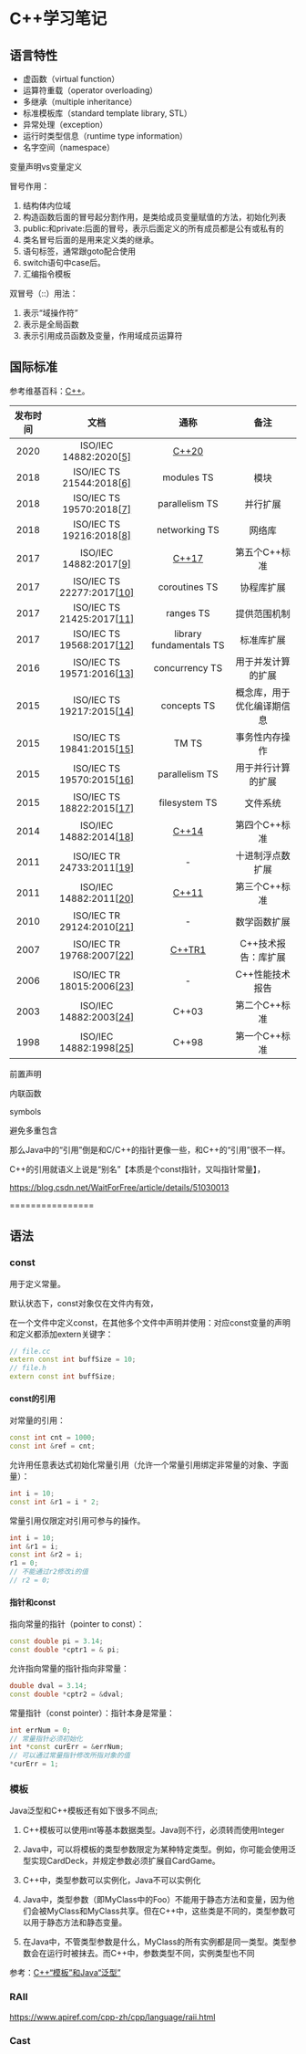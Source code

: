 # C++学习笔记

## 语言特性

- 虚函数（virtual function）
- 运算符重载（operator overloading）
- 多继承（multiple inheritance）
- 标准模板库（standard template library, STL）
- 异常处理（exception）
- 运行时类型信息（runtime type information）
- 名字空间（namespace）

变量声明vs变量定义

冒号作用：

1. 结构体内位域
2. 构造函数后面的冒号起分割作用，是类给成员变量赋值的方法，初始化列表
3. public:和private:后面的冒号，表示后面定义的所有成员都是公有或私有的
4. 类名冒号后面的是用来定义类的继承。
5. 语句标签，通常跟goto配合使用
6. switch语句中case后。
7. 汇编指令模板

双冒号（::）用法：

1. 表示“域操作符”
2. 表示是全局函数
3. 表示引用成员函数及变量，作用域成员运算符

## 国际标准

参考维基百科：[C++](https://zh.wikipedia.org/wiki/C%2B%2B)。

| 发布时间 |                             文档                             |                             通称                             |            备注            |
| :------: | :----------------------------------------------------------: | :----------------------------------------------------------: | :------------------------: |
|   2020   | ISO/IEC 14882:2020[[5\]](https://zh.wikipedia.org/wiki/C%2B%2B#cite_note-cpp20-5) |       [C++20](https://zh.wikipedia.org/wiki/C%2B%2B20)       |                            |
|   2018   | ISO/IEC TS 21544:2018[[6\]](https://zh.wikipedia.org/wiki/C%2B%2B#cite_note-6) |                          modules TS                          |            模块            |
|   2018   | ISO/IEC TS 19570:2018[[7\]](https://zh.wikipedia.org/wiki/C%2B%2B#cite_note-7) |                        parallelism TS                        |          并行扩展          |
|   2018   | ISO/IEC TS 19216:2018[[8\]](https://zh.wikipedia.org/wiki/C%2B%2B#cite_note-8) |                        networking TS                         |           网络库           |
|   2017   | ISO/IEC 14882:2017[[9\]](https://zh.wikipedia.org/wiki/C%2B%2B#cite_note-9) |       [C++17](https://zh.wikipedia.org/wiki/C%2B%2B17)       |       第五个C++标准        |
|   2017   | ISO/IEC TS 22277:2017[[10\]](https://zh.wikipedia.org/wiki/C%2B%2B#cite_note-10) |                        coroutines TS                         |         协程库扩展         |
|   2017   | ISO/IEC TS 21425:2017[[11\]](https://zh.wikipedia.org/wiki/C%2B%2B#cite_note-11) |                          ranges TS                           |        提供范围机制        |
|   2017   | ISO/IEC TS 19568:2017[[12\]](https://zh.wikipedia.org/wiki/C%2B%2B#cite_note-12) |                   library fundamentals TS                    |         标准库扩展         |
|   2016   | ISO/IEC TS 19571:2016[[13\]](https://zh.wikipedia.org/wiki/C%2B%2B#cite_note-13) |                        concurrency TS                        |     用于并发计算的扩展     |
|   2015   | ISO/IEC TS 19217:2015[[14\]](https://zh.wikipedia.org/wiki/C%2B%2B#cite_note-14) |                         concepts TS                          | 概念库，用于优化编译期信息 |
|   2015   | ISO/IEC TS 19841:2015[[15\]](https://zh.wikipedia.org/wiki/C%2B%2B#cite_note-15) |                            TM TS                             |       事务性内存操作       |
|   2015   | ISO/IEC TS 19570:2015[[16\]](https://zh.wikipedia.org/wiki/C%2B%2B#cite_note-16) |                        parallelism TS                        |     用于并行计算的扩展     |
|   2015   | ISO/IEC TS 18822:2015[[17\]](https://zh.wikipedia.org/wiki/C%2B%2B#cite_note-17) |                        filesystem TS                         |          文件系统          |
|   2014   | ISO/IEC 14882:2014[[18\]](https://zh.wikipedia.org/wiki/C%2B%2B#cite_note-18) |       [C++14](https://zh.wikipedia.org/wiki/C%2B%2B14)       |       第四个C++标准        |
|   2011   | ISO/IEC TR 24733:2011[[19\]](https://zh.wikipedia.org/wiki/C%2B%2B#cite_note-19) |                              -                               |      十进制浮点数扩展      |
|   2011   | ISO/IEC 14882:2011[[20\]](https://zh.wikipedia.org/wiki/C%2B%2B#cite_note-20) |       [C++11](https://zh.wikipedia.org/wiki/C%2B%2B11)       |       第三个C++标准        |
|   2010   | ISO/IEC TR 29124:2010[[21\]](https://zh.wikipedia.org/wiki/C%2B%2B#cite_note-21) |                              -                               |        数学函数扩展        |
|   2007   | ISO/IEC TR 19768:2007[[22\]](https://zh.wikipedia.org/wiki/C%2B%2B#cite_note-22) | [C++TR1](https://zh.wikipedia.org/wiki/C%2B%2B_Technical_Report_1) |    C++技术报告：库扩展     |
|   2006   | ISO/IEC TR 18015:2006[[23\]](https://zh.wikipedia.org/wiki/C%2B%2B#cite_note-23) |                              -                               |      C++性能技术报告       |
|   2003   | ISO/IEC 14882:2003[[24\]](https://zh.wikipedia.org/wiki/C%2B%2B#cite_note-24) |                            C++03                             |       第二个C++标准        |
|   1998   | ISO/IEC 14882:1998[[25\]](https://zh.wikipedia.org/wiki/C%2B%2B#cite_note-25) |                            C++98                             |       第一个C++标准        |

前置声明

内联函数

symbols

避免多重包含

那么Java中的“引用”倒是和C/C++的指针更像一些，和C++的“引用”很不一样。

C++的引用就语义上说是“别名”【本质是个const指针，又叫指针常量】，



https://blog.csdn.net/WaitForFree/article/details/51030013







================

## 语法

### const

用于定义常量。

默认状态下，const对象仅在文件内有效，

在一个文件中定义const，在其他多个文件中声明并使用：对应const变量的声明和定义都添加extern关键字：

```cpp
// file.cc
extern const int buffSize = 10;
// file.h
extern const int buffSize;
```

#### const的引用

对常量的引用：

```cpp
const int cnt = 1000;
const int &ref = cnt;
```

允许用任意表达式初始化常量引用（允许一个常量引用绑定非常量的对象、字面量）：

```cpp
int i = 10;
const int &r1 = i * 2;
```

常量引用仅限定对引用可参与的操作。

```cpp
int i = 10;
int &r1 = i;
const int &r2 = i;
r1 = 0;
// 不能通过r2修改i的值
// r2 = 0;
```

#### 指针和const

指向常量的指针（pointer to const）：

```cpp
const double pi = 3.14;
const double *cptr1 = & pi;
```

允许指向常量的指针指向非常量：

```cpp
double dval = 3.14;
const double *cptr2 = &dval;
```

常量指针（const pointer）：指针本身是常量：

```cpp
int errNum = 0;
// 常量指针必须初始化
int *const curErr = &errNum;
// 可以通过常量指针修改所指对象的值
*curErr = 1;
```

### 模板

Java泛型和C++模板还有如下很多不同点;

1. C++模板可以使用int等基本数据类型。Java则不行，必须转而使用Integer

2. Java中，可以将模板的类型参数限定为某种特定类型。例如，你可能会使用泛型实现CardDeck，并规定参数必须扩展自CardGame。

3. C++中，类型参数可以实例化，Java不可以实例化

4. Java中，类型参数（即MyClass<Foo>中的Foo）不能用于静态方法和变量，因为他们会被MyClass<Foo>和MyClass<Bar>共享。但在C++中，这些类是不同的，类型参数可以用于静态方法和静态变量。

5. 在Java中，不管类型参数是什么，MyClass的所有实例都是同一类型。类型参数会在运行时被抹去。而C++中，参数类型不同，实例类型也不同

参考：[C++“模板”和Java“泛型”](https://blog.csdn.net/qq1623803207/article/details/79128928)

### RAII

https://www.apiref.com/cpp-zh/cpp/language/raii.html

### Cast

